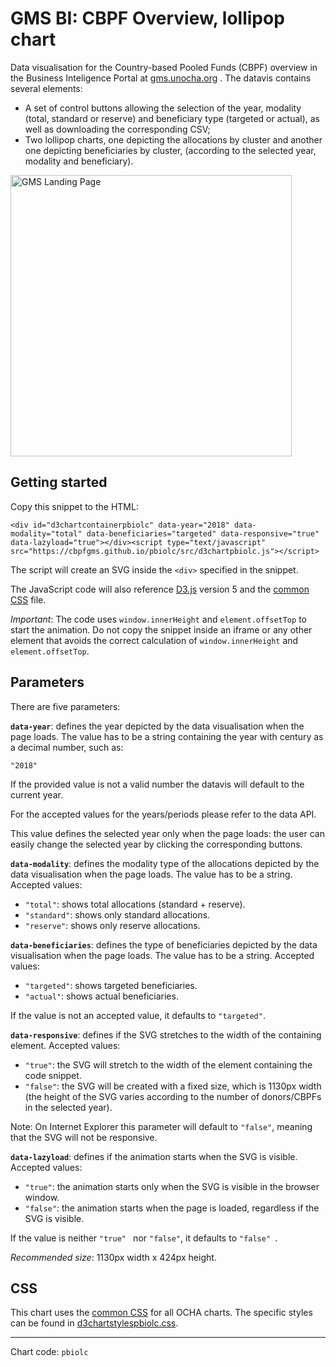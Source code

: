 # GMS BI: CBPF Overview, lollipop chart

Data visualisation for the Country-based Pooled Funds (CBPF) overview in the Business Inteligence Portal at [gms.unocha.org](https://gms.unocha.org/content/cbpf-overview) . The datavis contains several elements:

- A set of control buttons allowing the selection of the year, modality (total, standard or reserve) and beneficiary type (targeted or actual), as well as downloading the corresponding CSV;
- Two lollipop charts, one depicting the allocations by cluster and another one depicting beneficiaries by cluster, (according to the selected year, modality and beneficiary).

<img alt="GMS Landing Page" src="https://cbpfgms.github.io/img/thumbnails/pbiolc.png" width="450">

## Getting started

Copy this snippet to the HTML:

```<div id="d3chartcontainerpbiolc" data-year="2018" data-modality="total" data-beneficiaries="targeted" data-responsive="true" data-lazyload="true"></div><script type="text/javascript" src="https://cbpfgms.github.io/pbiolc/src/d3chartpbiolc.js"></script>```

The script will create an SVG inside the `<div>` specified in the snippet.

The JavaScript code will also reference [D3.js](https://d3js.org) version 5 and the [common CSS](https://github.com/CBPFGMS/cbpfgms.github.io/raw/master/css/) file.

*Important*: The code uses `window.innerHeight`  and `element.offsetTop` to start the animation. Do not copy the snippet inside an iframe or any other element that avoids the correct calculation of `window.innerHeight`  and `element.offsetTop`.

## Parameters

There are five parameters:

**`data-year`**: defines the year depicted by the data visualisation when the page loads. The value has to be a string containing the year with century as a decimal number, such as:

 `"2018"`

If the provided value is not a valid number the datavis will default to the current year.

For the accepted values for the years/periods please refer to the data API.

This value defines the selected year only when the page loads: the user can easily change the selected year by clicking the corresponding buttons.

**`data-modality`**: defines the modality type of the allocations depicted by the data visualisation when the page loads. The value has to be a string. Accepted values:

- `"total"`: shows total allocations (standard + reserve).
- `"standard"`: shows only standard allocations.
- `"reserve"`: shows only reserve allocations.

**`data-beneficiaries`**: defines the type of beneficiaries depicted by the data visualisation when the page loads. The value has to be a string. Accepted values:

- `"targeted"`: shows targeted beneficiaries.
- `"actual"`: shows actual beneficiaries.

If the value is not an accepted value, it defaults to `"targeted"`.

**`data-responsive`**: defines if the SVG stretches to the width of the containing element. Accepted values:

- `"true"`: the SVG will stretch to the width of the element containing the code snippet.
- `"false"`: the SVG will be created with a fixed size, which is 1130px width (the height of the SVG varies according to the number of donors/CBPFs in the selected year).

Note: On Internet Explorer this parameter will default to `"false"`, meaning that the SVG will not be responsive.

**`data-lazyload`**: defines if the animation starts when the SVG is visible. Accepted values:

- `"true"`: the animation starts only when the SVG is visible in the browser window.
- `"false"`: the animation starts when the page is loaded, regardless if the SVG is visible.

If the value is neither `"true" ` nor `"false"`, it defaults to `"false" `.

*Recommended size*: 1130px width x 424px height.


## CSS

This chart uses the [common CSS](https://github.com/CBPFGMS/cbpfgms.github.io/raw/master/css/) for all OCHA charts. The specific styles can be found in [d3chartstylespbiolc.css](https://github.com/CBPFGMS/cbpfgms.github.io/blob/master/css/d3chartstylespbiolc.css).

---
Chart code: `pbiolc`
